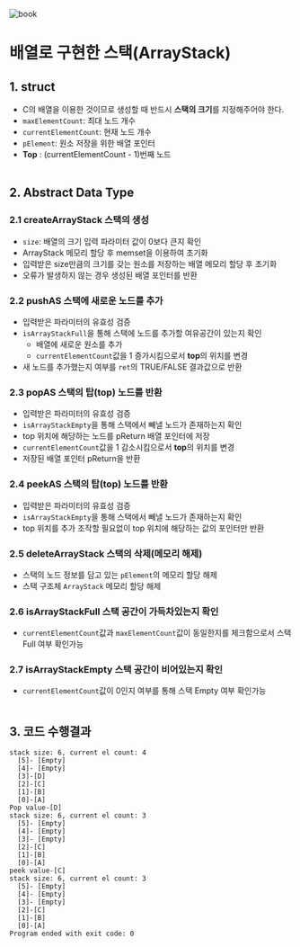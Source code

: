 ![book](http://image.yes24.com/momo/TopCate1232/MidCate001/123106048.jpg)

# 배열로 구현한 스택(ArrayStack)
## 1. struct
- C의 배열을 이용한 것이므로 생성할 때 반드시 **스택의 크기**를 지정해주어야 한다.
- `maxElementCount`: 최대 노드 개수
- `currentElementCount`: 현재 노드 개수
- `pElement`: 원소 저장을 위한 배열 포인터
- **Top** : (currentElementCount - 1)번째 노드<br><br>
## 2. Abstract Data Type

### 2.1 createArrayStack 스택의 생성
- `size`: 배열의 크기 입력 파라미터 값이 0보다 큰지 확인
- ArrayStack 메모리 할당 후 memset을 이용하여 초기화
- 입력받은 size만큼의 크기를 갖는 원소를 저장하는 배열 메모리 할당 후 초기화
- 오류가 발생하지 않는 경우 생성된 배열 포인터를 반환

### 2.2 pushAS 스택에 새로운 노드를 추가
- 입력받은 파라미터의 유효성 검증
- `isArrayStackFull`을 통해 스택에 노드를 추가할 여유공간이 있는지 확인
    + 배열에 새로운 원소를 추가
    + `currentElementCount`값을 1 증가시킴으로서 **top**의 위치를 변경
- 새 노드를 추가했는지 여부를 `ret`의 TRUE/FALSE 결과값으로 반환

### 2.3 popAS 스택의 탑(top) 노드를 반환
- 입력받은 파라미터의 유효성 검증
- `isArrayStackEmpty`을 통해 스택에서 빼낼 노드가 존재하는지 확인
- top 위치에 해당하는 노드를 pReturn 배열 포인터에 저장
- `currentElementCount`값을 1 감소시킴으로서 **top**의 위치를 변경
- 저장된 배열 포인터 pReturn을 반환

### 2.4 peekAS 스택의 탑(top) 노드를 반환
- 입력받은 파라미터의 유효성 검증
- `isArrayStackEmpty`을 통해 스택에서 빼낼 노드가 존재하는지 확인
- top 위치를 추가 조작할 필요없이 top 위치에 해당하는 값의 포인터만 반환

### 2.5 deleteArrayStack 스택의 삭제(메모리 해제)
- 스택의 노드 정보를 담고 있는 `pElement`의 메모리 할당 해제
- 스택 구조체 `ArrayStack` 메모리 할당 해제

### 2.6 isArrayStackFull 스택 공간이 가득차있는지 확인
- `currentElementCount`값과 `maxElementCount`값이 동일한지를 체크함으로서 스택 Full 여부 확인가능

### 2.7 isArrayStackEmpty 스택 공간이 비어있는지 확인
- `currentElementCount`값이 0인지 여부를 통해 스택 Empty 여부 확인가능<br><br>

## 3. 코드 수행결과
```
stack size: 6, current el count: 4
  [5]- [Empty]
  [4]- [Empty]
  [3]-[D]
  [2]-[C]
  [1]-[B]
  [0]-[A]
Pop value-[D]
stack size: 6, current el count: 3
  [5]- [Empty]
  [4]- [Empty]
  [3]- [Empty]
  [2]-[C]
  [1]-[B]
  [0]-[A]
peek value-[C]
stack size: 6, current el count: 3
  [5]- [Empty]
  [4]- [Empty]
  [3]- [Empty]
  [2]-[C]
  [1]-[B]
  [0]-[A]
Program ended with exit code: 0
```
